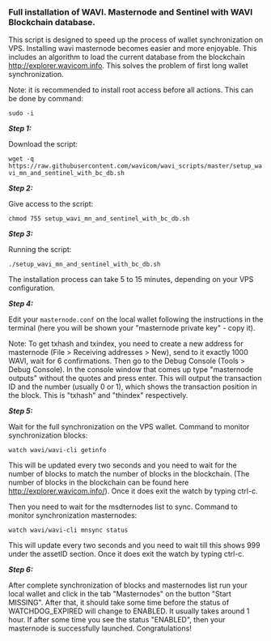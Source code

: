 ### Full installation of WAVI. Masternode and Sentinel with WAVI Blockchain database.

This script is designed to speed up the process of wallet synchronization on VPS. Installing wavi masternode becomes easier and more enjoyable. This includes an algorithm to load the current database from the blockchain http://explorer.wavicom.info. This solves the problem of first long wallet synchronization.

Note: it is recommended to install root access before all actions. This can be done by command:

`sudo -i`

***Step 1:*** 

Download the script:

`wget -q https://raw.githubusercontent.com/wavicom/wavi_scripts/master/setup_wavi_mn_and_sentinel_with_bc_db.sh`

***Step 2:***

Give access to the script:

`chmod 755 setup_wavi_mn_and_sentinel_with_bc_db.sh`

***Step 3:***

Running the script:

`./setup_wavi_mn_and_sentinel_with_bc_db.sh`

The installation process can take 5 to 15 minutes, depending on your VPS configuration.

***Step 4:***

Edit your `masternode.conf` on the local wallet following the instructions in the terminal (here you will be shown your "masternode private key" - copy it). 

Note: To get txhash and txindex, you need to create a new address for masternode (File > Receiving addresses > New), send to it exactly 1000 WAVI, wait for 6 confirmations. Then go to the Debug Console (Tools > Debug Console). In the console window that comes up type "masternode outputs" without the quotes and press enter. This will output the transaction ID and the number (usually 0 or 1), which shows the transaction position in the block. This is "txhash" and "thindex" respectively.

***Step 5:***

Wait for the full synchronization on the VPS wallet. 
Command to monitor synchronization blocks:

`watch wavi/wavi-cli getinfo`

This will be updated every two seconds and you need to wait for the number of blocks to match the number of blocks in the blockchain. (The number of blocks in the blockchain can be found here http://explorer.wavicom.info/). Once it does exit the watch by typing ctrl-c.

Then you need to wait for the msdternodes list to sync. Command to monitor synchronization masternodes:

`watch wavi/wavi-cli mnsync status`

This will update every two seconds and you need to wait till this shows 999 under the assetID section. Once it does exit the watch by typing ctrl-c.

***Step 6:***

After complete synchronization of blocks and masternodes list run your local wallet and click in the tab "Masternodes" on the button "Start MISSING". After that, it should take some time before the status of WATCHDOG_EXPIRED will change to ENABLED. It usually takes around 1 hour. If after some time you see the status "ENABLED", then your masternode is successfully launched. Congratulations!

